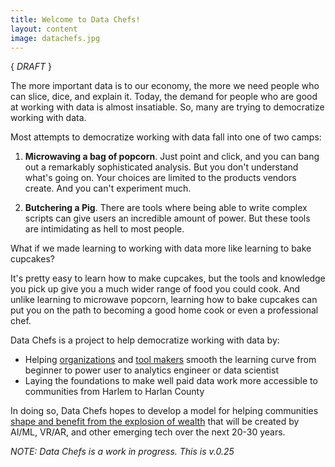 ```yaml
---
title: Welcome to Data Chefs!
layout: content
image: datachefs.jpg
---
```


{ *DRAFT* }

The more important data is to our economy, the more we need people who can slice, dice, and explain it. Today, the demand for people who are good at working with data is almost insatiable. So, many are trying to democratize working with data.

Most attempts to democratize working with data fall into one of two camps:

1) __Microwaving a bag of popcorn__. Just point and click, and you can bang out a remarkably sophisticated analysis. But you don't understand what's going on. Your choices are limited to the products vendors create. And you can't experiment much.

2) __Butchering a Pig__.  There are tools where being able to write complex scripts can give users an incredible amount of power. But these tools are intimidating as hell to most people.

What if we made learning to working with data more like learning to bake cupcakes?

It's pretty easy to learn how to make cupcakes, but the tools and knowledge you pick up give you a much wider range of food you could cook. And unlike learning to microwave popcorn, learning how to bake cupcakes can put you on the path to becoming a good home cook or even a professional chef.

Data Chefs is a project to help democratize working with data by:
 - Helping [organizations](/organizations/) and [tool makers](/toolmakers/) smooth the learning curve from beginner to power user to analytics engineer or data scientist
 - Laying the foundations to make well paid data work more accessible to communities from Harlem to Harlan County

In doing so, Data Chefs hopes to develop a model for helping communities [shape and benefit from the explosion of wealth](https://toolkit.makersall.org/) that will be created by AI/ML, VR/AR, and other emerging tech over the next 20-30 years.

_NOTE: Data Chefs is a work in progress. This is v.0.25_
